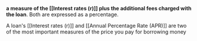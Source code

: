**a measure of the [[Interest rates (r)]] plus the additional fees charged with the loan**. Both are expressed as a percentage. 

A loan's [[Interest rates (r)]] and [[Annual Percentage Rate (APR)]] are two of the most important measures of the price you pay for borrowing money